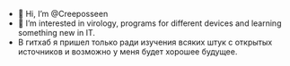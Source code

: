 - 👋 Hi, I’m @Creeposseen
- 👀 I’m interested in virology, programs for different devices and learning something new in IT.
- В гитхаб я пришел только ради изучения всяких штук с открытых источников и возможно у меня будет хорошее будущее.
<!---
Creeposseen/Creeposseen is a ✨ special ✨ repository because its `README.md` (this file) appears on your GitHub profile.
You can click the Preview link to take a look at your changes.
--->
